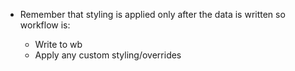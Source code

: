 - Remember that styling is applied only after the data is written so workflow is:

    - Write to wb
    - Apply any custom styling/overrides
